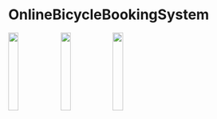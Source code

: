 # OnlineBicycleBookingSystem

<img src="https://github.com/afryannn/OnlineBicycleBookingSystem/blob/master/git/prev1r.png" width="20%">
<img src="https://github.com/afryannn/OnlineBicycleBookingSystem/blob/master/git/prevspd2.png" width="20%">
<img src="https://github.com/afryannn/OnlineBicycleBookingSystem/blob/master/git/prevspd3.png" width="20%">

